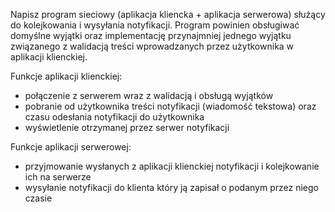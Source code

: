 Napisz program sieciowy (aplikacja kliencka + aplikacja serwerowa) służący do kolejkowania i wysyłania notyfikacji. Program powinien obsługiwać domyślne wyjątki oraz implementację przynajmniej jednego wyjątku związanego z walidacją treści wprowadzanych przez użytkownika w aplikacji klienckiej.

Funkcje aplikacji klienckiej:

- połączenie z serwerem wraz z walidacją i obsługą wyjątków
- pobranie od użytkownika treści notyfikacji (wiadomość tekstowa) oraz czasu odesłania notyfikacji do użytkownika
- wyświetlenie otrzymanej przez serwer notyfikacji

Funkcje aplikacji serwerowej:
- przyjmowanie wysłanych z aplikacji klienckiej notyfikacji i kolejkowanie ich na serwerze
- wysyłanie notyfikacji do klienta który ją zapisał o podanym przez niego czasie
